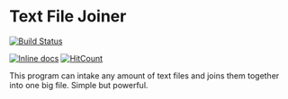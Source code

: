 # Text File Joiner
[![Build Status](https://travis-ci.org/RSWaffle/Text-File-Joiner.png?branch=master)](https://travis-ci.org/RSWaffle/Text-File-Joiner)

[![Inline docs](http://inch-ci.org/github/RSWaffle/Text-File-Joiner.svg?branch=master)](http://inch-ci.org/github/RSWaffle/Text-File-Joiner)
[![HitCount](http://hits.dwyl.com/RSWaffle/Text-File-Joiner.svg)](http://hits.dwyl.com/RSWaffle/Text-File-Joiner)

This program can intake any amount of text files and joins them together into one big file. Simple but powerful.

